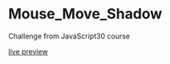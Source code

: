 # Mouse_Move_Shadow

Challenge from JavaScript30 course

<a href='https://tomasz-paterka.github.io/Mouse_Move_Shadow/'>live preview</a>
